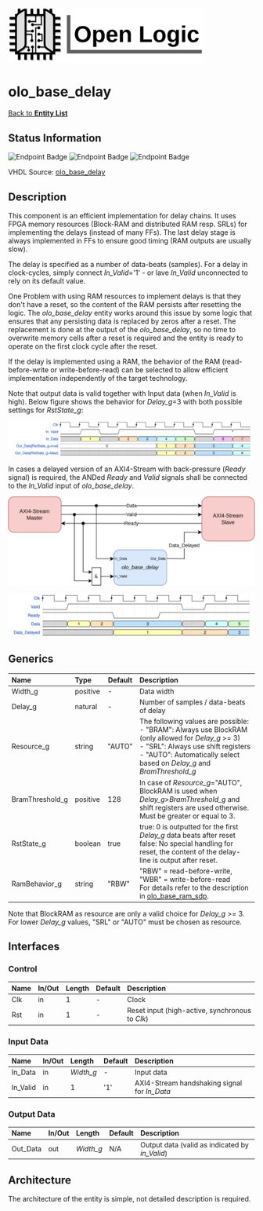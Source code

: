 <img src="../Logo.png" alt="Logo" width="400">

# olo_base_delay

[Back to **Entity List**](../EntityList.md)

## Status Information

![Endpoint Badge](https://img.shields.io/endpoint?url=https://storage.googleapis.com/open-logic-badges/coverage/olo_base_delay.json?cacheSeconds=0) ![Endpoint Badge](https://img.shields.io/endpoint?url=https://storage.googleapis.com/open-logic-badges/branches/olo_base_delay.json?cacheSeconds=0) ![Endpoint Badge](https://img.shields.io/endpoint?url=https://storage.googleapis.com/open-logic-badges/issues/olo_base_delay.json?cacheSeconds=0)

VHDL Source: [olo_base_delay](../../src/base/vhdl/olo_base_delay.vhd)

## Description

This component is an efficient implementation for delay chains. It uses FPGA memory resources (Block-RAM and distributed RAM resp. SRLs) for implementing the delays (instead of many FFs). The last delay stage is always implemented in FFs to ensure good timing (RAM outputs are usually slow).

The delay is specified as a number of data-beats (samples). For a delay in clock-cycles, simply connect *In_Valid*='1' - or lave *In_Valid* unconnected to rely on its default value.

One Problem with using RAM resources to implement delays is that they don't have a reset, so the content of the RAM persists after resetting the logic. The *olo_base_delay* entity works around this issue by some logic that ensures that any persisting data is replaced by zeros after a reset. The replacement is done at the output of the *olo_base_delay*, so no time to overwrite memory cells after a reset is required and the entity is ready to operate on the first clock cycle after the reset.

If the delay is implemented using a RAM, the behavior of the RAM (read-before-write or write-before-read) can be selected to allow efficient implementation independently of the target technology.

Note that output data is valid together with Input data (when *In_Valid* is high). Below figure shows the behavior for *Delay_g*=3 with both possible settings for *RstState_g*:

![DataValidity](./misc/olo_base_delay.svg)

In cases a delayed version of an AXI4-Stream with back-pressure (*Ready* signal) is required, the ANDed *Ready* and *Valid* signals shall be connected to the *In_Valid* input of *olo_base_delay*.

![BackpressureCase](./misc/olo_base_delay.png)

![WaveBackpressuree](./misc/olo_base_delay_backpressure.svg)

## Generics

| Name            | Type     | Default | Description                                                  |
| :-------------- | :------- | ------- | :----------------------------------------------------------- |
| Width_g         | positive | -       | Data width                                                   |
| Delay_g         | natural  | -       | Number of samples / data-beats of delay                      |
| Resource_g      | string   | "AUTO"  | The following values are possible:<br />- "BRAM": Always use BlockRAM  (only allowed for *Delay_g* >= 3)<br />- "SRL": Always use shift registers<br />- "AUTO": Automatically select based on *Delay_g* and *BramThreshold_g* |
| BramThreshold_g | positive | 128     | In case of *Resource_g*="AUTO", BlockRAM is used when *Delay_g*>*BramThreshold_g* and shift registers are used otherwise.<br />Must be greater or equal to 3. |
| RstState_g      | boolean  | true    | true: 0 is outputted for the first *Delay_g* data beats after reset<br />false: No special handling for reset, the content of the delay-line is output after reset. |
| RamBehavior_g   | string   | "RBW"   | "RBW" = read-before-write, "WBR" = write-before-read<br/>For details refer to the description in [olo_base_ram_sdp](./olo_base_ram_sdp.md). |

Note that BlockRAM as resource are only a valid choice for *Delay_g* >= 3. For lower *Delay_g* values, "SRL" or "AUTO" must be chosen as resource.

## Interfaces

### Control

| Name | In/Out | Length | Default | Description                                     |
| :--- | :----- | :----- | ------- | :---------------------------------------------- |
| Clk  | in     | 1      | -       | Clock                                           |
| Rst  | in     | 1      | -       | Reset input (high-active, synchronous to *Clk*) |

### Input Data

| Name     | In/Out | Length    | Default | Description                                  |
| :------- | :----- | :-------- | ------- | :------------------------------------------- |
| In_Data  | in     | *Width_g* | -       | Input data                                   |
| In_Valid | in     | 1         | '1'     | AXI4-Stream handshaking signal for *In_Data* |

### Output Data

| Name     | In/Out | Length    | Default | Description                                    |
| :------- | :----- | :-------- | ------- | :--------------------------------------------- |
| Out_Data | out    | *Width_g* | N/A     | Output data (valid as indicated by *in_Valid*) |

## Architecture

The architecture of the entity is simple, not detailed description is required.
